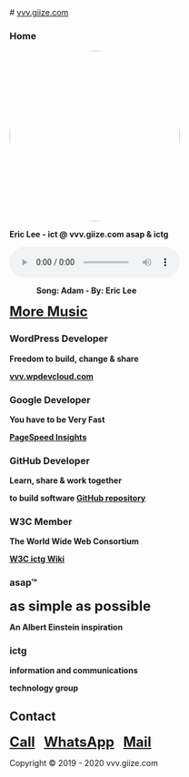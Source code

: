 <head>
<link rel="apple-touch-icon" sizes="180x180" href="/apple-touch-icon.png">
<link rel="icon" type="image/png" sizes="32x32" href="/favicon-32x32.png">
<link rel="icon" type="image/png" sizes="16x16" href="/favicon-16x16.png">
<link rel="manifest" href="/site.webmanifest">
<meta name="viewport" content="width=device-width, initial-scale=1">
<style>
img {
  border-radius: 50%;
}
</style>
</head>
# <a href="http://vvv.giize.com" >vvv.giize.com</a>

### Home

<img src="https://ictg.github.io/ictg-i.jpg" alt="Avatar" width="300" height="300">

**Eric Lee - ict @ vvv.giize.com asap & ictg**

<audio src="/Adam.mp3" controls autoplay></audio>

 &nbsp; &nbsp; &nbsp; &nbsp; &nbsp; &nbsp; **Song: Adam - By: Eric Lee**

**<font size="5"><a href="https://ictg.github.io/music" >More Music</a></font>**

### WordPress Developer
**Freedom to build, change & share**

**<a href="https://vvv.wpdevcloud.com" target="_blank">vvv.wpdevcloud.com</a>**

### Google Developer
**You have to be Very Fast**

**<a href="https://developers.google.com/speed/pagespeed/insights/?hl=en&url=https%3A%2F%2Fictg.github.io%2F&tab=desktop" target="_blank">PageSpeed Insights</a>**

### GitHub Developer
**Learn, share & work together**

**to build software <a href="https://github.com/ictg" target="_blank">GitHub repository</a>**

### W3C Member
**The World Wide Web Consortium**

**<a href="https://www.w3.org/community/aikr/wiki/User:Ictg" target="_blank">W3C ictg Wiki</a>**

### asap™

<strong><font size="5">as simple as possible</font></strong>

**An Albert Einstein inspiration**

### ictg

**information and communications**

**technology group**

## Contact
<strong><font size="5"><a href="tel:+31684153347">Call</a></font></strong> &nbsp;&nbsp; <strong><font size="5"> <a href="https://wa.me/31684153347?text=VVV.GIIZE.COM" target="_blank">WhatsApp</a></font></strong> &nbsp;&nbsp; <strong><font size="5"><a href="mailto:vvv.giize@gmail.com" target="_blank">Mail</a></font></strong>

Copyright © 2019 - 2020 vvv.giize.com
